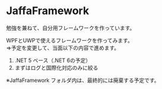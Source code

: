 # JaffaFramework

勉強を兼ねて、自分用フレームワークを作っています。

WPFとUWPで使えるフレームワークを作ってみます。  
⇒予定を変更して、当面以下の内容で進めます。
  1. .NET 5 ベース（.NET 6の予定）
  2. まずはログと国際化対応のみに絞る

※JaffaFramework フォルダ内は、最終的には廃棄する予定です。
